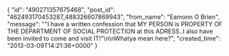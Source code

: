  {
   "id": "490271357675468",
   "post_id": "462493170453287_488326607869943",
   "from_name": "Eamonn O Brien",
   "message": "\"I have a written confession that MY PERSON is PROPERTY OF THE DEPARTMENT OF SOCIAL PROTECTION at this ADRESS..I also have been invited to come and visit IT!\"\n\nWhatya mean here?",
   "created_time": "2013-03-09T14:21:36+0000"
 }
